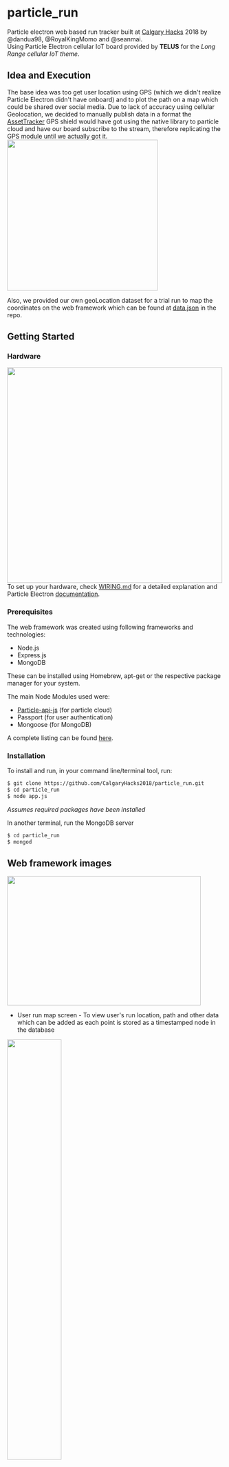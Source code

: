 # particle_run

Particle electron web based run tracker built at [Calgary Hacks](http://calgaryhacks.tech) 2018 by @dandua98, @RoyalKingMomo and @seanmai.</br>
Using Particle Electron cellular IoT board provided by **TELUS** for the *Long Range cellular IoT theme*.

## Idea and Execution
The base idea was too get user location using GPS (which we didn't realize Particle Electron didn't have onboard) and to plot the path on a map which could be shared over social media. Due to lack of accuracy using cellular Geolocation, we decided to manually publish data in a format the [AssetTracker](https://store.particle.io/products/asset-tracker) GPS shield would have got using the native library to particle cloud and have our board subscribe to the stream, therefore replicating the GPS module until we actually got it.<br/>
<img src="https://github.com/CalgaryHacks2018/particle_run/blob/master/common/images/particle_run.png" width="350"><br/>

Also, we provided our own geoLocation dataset for a trial run to map the coordinates on the web framework which can be found at [data.json](https://github.com/CalgaryHacks2018/particle_run/blob/master/data.json) in the repo.

## Getting Started
### Hardware
<img src="https://github.com/CalgaryHacks2018/particle_run/blob/master/common/images/setup.JPG" width="500"><br/>
To set up your hardware, check [WIRING.md](https://github.com/CalgaryHacks2018/particle_run/blob/master/WIRING.md) for a detailed explanation and Particle Electron [documentation](https://docs.particle.io/reference/firmware/electron/).

### Prerequisites
The web framework was created using following frameworks and technologies:
* Node.js
* Express.js
* MongoDB

These can be installed using Homebrew, apt-get or the respective package manager for your system.

The main Node Modules used were:
* [Particle-api-js](https://docs.particle.io/reference/javascript/) (for particle cloud)
* Passport (for user authentication)
* Mongoose (for MongoDB)

A complete listing can be found [here](https://github.com/CalgaryHacks2018/particle_run/tree/master/node_modules).

### Installation
To install and run, in your command line/terminal tool, run:
```sh
$ git clone https://github.com/CalgaryHacks2018/particle_run.git
$ cd particle_run
$ node app.js
```

_Assumes required packages have been installed_

In another terminal, run the MongoDB server
```sh
$ cd particle_run
$ mongod
```

## Web framework images
<img src="https://github.com/CalgaryHacks2018/particle_run/blob/master/common/images/map.png" width="450" height= "300"><br/>
* User run map screen - To view user's run location, path and other data which can be added as each point is stored as a timestamped node in the database<br/>


<img src="https://github.com/CalgaryHacks2018/particle_run/blob/master/common/images/sign_in.png"  style="margin-right: 10px; width: 50%"> <img src="https://github.com/CalgaryHacks2018/particle_run/blob/master/common/images/new_user.png" style="margin-left: 10px; width: 50%"> <br/>
* Login screen - To login for a current user and sign up for a new user, additional data like weight and height can later be used for health data<br/>

<img src = "https://github.com/CalgaryHacks2018/particle_run/blob/master/common/images/profile.png" width="450"><br/>
* Profile screen - To check user past runs and select a run, check other stats and user information (to be implemented, this is just a proof of concept)<br/>

## Authors
* __Danish Dua__ - _Software engineering student at University of Alberta_ - [GitHub](https://github.com/dandua98)
* __Sean Mai__ - _Software engineering student at University of Calgary_ - [GitHub](https://github.com/seanmai)
* __Mohammad Al-Ahdal__ - _Electrical engineering student at University of Alberta_ - [GitHub](https://github.com/RoyalKingMomo)

## License
The project is licensed under MIT License - see the [LICENSE](https://github.com/CalgaryHacks2018/particle_run/blob/master/LICENSE "LICENSE") file for details

## Acknowledgement
* [CalgaryHacks2018](http://calgaryhacks.tech) organizers and sponsors
* Any open source codebase that way used in this project
